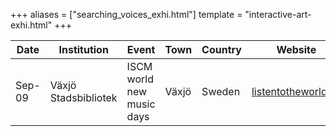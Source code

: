 +++
aliases = ["searching_voices_exhi.html"]
template = "interactive-art-exhi.html"
+++

| Date | Institution | Event | Town | Country | Website |
| - | - | - | - | - | - |
| Sep-09 | Växjö Stadsbibliotek | ISCM world new music days | Växjö | Sweden | [listentotheworld.se](https://web.archive.org/web/20090807030145/http://www.listentotheworld.se/program/handelse/searching-voices-interactive-installation3/) |
